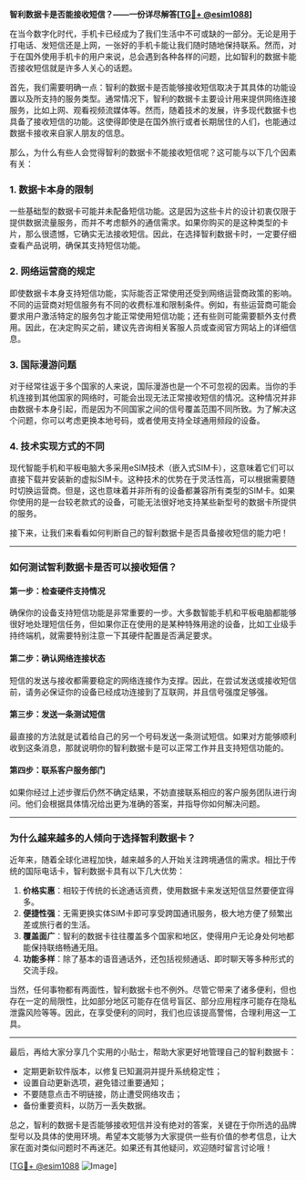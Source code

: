 **智利数据卡是否能接收短信？——一份详尽解答[[TG💪+ @esim1088](https://t.me/s/esim1088)]**

在当今数字化时代，手机卡已经成为了我们生活中不可或缺的一部分。无论是用于打电话、发短信还是上网，一张好的手机卡能让我们随时随地保持联系。然而，对于在国外使用手机卡的用户来说，总会遇到各种各样的问题，比如智利的数据卡能否接收短信就是许多人关心的话题。

首先，我们需要明确一点：智利的数据卡是否能够接收短信取决于其具体的功能设置以及所支持的服务类型。通常情况下，智利的数据卡主要设计用来提供网络连接服务，比如上网、观看视频流媒体等。然而，随着技术的发展，许多现代数据卡也具备了接收短信的功能。这使得即使是在国外旅行或者长期居住的人们，也能通过数据卡接收来自家人朋友的信息。

那么，为什么有些人会觉得智利的数据卡不能接收短信呢？这可能与以下几个因素有关：

### **1. 数据卡本身的限制**
一些基础型的数据卡可能并未配备短信功能。这是因为这些卡片的设计初衷仅限于提供数据流量服务，而并不考虑额外的通信需求。如果你购买的是这种类型的卡片，那么很遗憾，它确实无法接收短信。因此，在选择智利数据卡时，一定要仔细查看产品说明，确保其支持短信功能。

### **2. 网络运营商的规定**
即使数据卡本身支持短信功能，实际能否正常使用还受到网络运营商政策的影响。不同的运营商对短信服务有不同的收费标准和限制条件。例如，有些运营商可能会要求用户激活特定的服务包才能正常使用短信功能；还有些则可能需要额外支付费用。因此，在决定购买之前，建议先咨询相关客服人员或查阅官方网站上的详细信息。

### **3. 国际漫游问题**
对于经常往返于多个国家的人来说，国际漫游也是一个不可忽视的因素。当你的手机连接到其他国家的网络时，可能会出现无法正常接收短信的情况。这种情况并非由数据卡本身引起，而是因为不同国家之间的信号覆盖范围不同所致。为了解决这个问题，你可以考虑更换本地号码，或者使用支持全球通用频段的设备。

### **4. 技术实现方式的不同**
现代智能手机和平板电脑大多采用eSIM技术（嵌入式SIM卡），这意味着它们可以直接下载并安装新的虚拟SIM卡。这种技术的优势在于灵活性高，可以根据需要随时切换运营商。但是，这也意味着并非所有的设备都兼容所有类型的SIM卡。如果你使用的是一台较老款式的设备，可能无法很好地支持某些新型号的数据卡所提供的服务。

接下来，让我们来看看如何判断自己的智利数据卡是否具备接收短信的能力吧！

---

### **如何测试智利数据卡是否可以接收短信？**

#### **第一步：检查硬件支持情况**
确保你的设备支持短信功能是非常重要的一步。大多数智能手机和平板电脑都能够很好地处理短信任务，但如果你正在使用的是某种特殊用途的设备，比如工业级手持终端机，就需要特别注意一下其硬件配置是否满足要求。

#### **第二步：确认网络连接状态**
短信的发送与接收都需要稳定的网络连接作为支撑。因此，在尝试发送或接收短信前，请务必保证你的设备已经成功连接到了互联网，并且信号强度足够强。

#### **第三步：发送一条测试短信**
最直接的方法就是试着给自己的另一个号码发送一条测试短信。如果对方能够顺利收到这条消息，那就说明你的智利数据卡是可以正常工作并且支持短信功能的。

#### **第四步：联系客户服务部门**
如果你经过上述步骤后仍然不确定结果，不妨直接联系相应的客户服务团队进行询问。他们会根据具体情况给出更为准确的答案，并指导你如何解决问题。

---

### **为什么越来越多的人倾向于选择智利数据卡？**

近年来，随着全球化进程加快，越来越多的人开始关注跨境通信的需求。相比于传统的国际电话卡，智利数据卡具有以下几大优势：

1. **价格实惠**：相较于传统的长途通话资费，使用数据卡来发送短信显然要便宜得多。
2. **便捷性强**：无需更换实体SIM卡即可享受跨国通讯服务，极大地方便了频繁出差或旅行者的生活。
3. **覆盖面广**：智利的数据卡往往覆盖多个国家和地区，使得用户无论身处何地都能保持联络畅通无阻。
4. **功能多样**：除了基本的语音通话外，还包括视频通话、即时聊天等多种形式的交流手段。

当然，任何事物都有两面性，智利数据卡也不例外。尽管它带来了诸多便利，但也存在一定的局限性，比如部分地区可能存在信号盲区、部分应用程序可能存在隐私泄露风险等等。因此，在享受便利的同时，我们也应该提高警惕，合理利用这一工具。

---

最后，再给大家分享几个实用的小贴士，帮助大家更好地管理自己的智利数据卡：

- 定期更新软件版本，以修复已知漏洞并提升系统稳定性；
- 设置自动更新选项，避免错过重要通知；
- 不要随意点击不明链接，防止遭受网络攻击；
- 备份重要资料，以防万一丢失数据。

总之，智利的数据卡是否能够接收短信并没有绝对的答案，关键在于你所选的品牌型号以及具体的使用环境。希望本文能够为大家提供一些有价值的参考信息，让大家在面对类似问题时不再迷茫。如果还有其他疑问，欢迎随时留言讨论哦！

[[TG💪+ @esim1088](https://t.me/s/esim1088) ![Image](https://i.postimg.cc/4NQfJmqS/Snipaste-2025-05-13-00-14-12.png)]